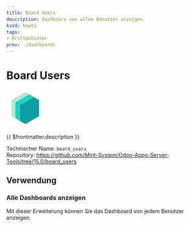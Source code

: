 ```yaml
---
title: Board Users
description: Dashboars von allen Benutzer anzeigen.
kind: howto
tags:
- Drittanbieter
prev: ./dashboards
---
```

# Board Users

![icon_oms_box](attachments/icons_odoo_mint_system.png)

{{ $frontmatter.description }}

Technischer Name: `board_users`\
Repository: <https://github.com/Mint-System/Odoo-Apps-Server-Tools/tree/15.0/board_users>

## Verwendung

### Alle Dashboards anzeigen

Mit dieser Erweiterung können Sie das Dashboard von jedem Benutzer anzeigen.